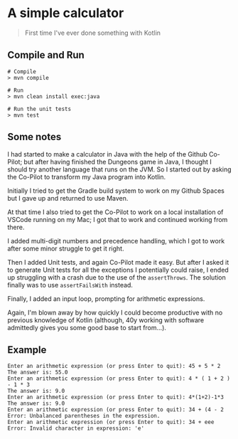 # A simple calculator
> First time I've ever done something with Kotlin

## Compile and Run

```shell
# Compile
> mvn compile

# Run
> mvn clean install exec:java

# Run the unit tests
> mvn test
```

## Some notes

I had started to make a calculator in Java with the help
of the Github Co-Pilot; but after having finished the
Dungeons game in Java, I thought I should try another
language that runs on the JVM. So I started out by asking
the Co-Pilot to transform my Java program into Kotlin. 

Initially I tried to get the Gradle build system to work
on my Github Spaces but I gave up and returned to use Maven.

At that time I also tried to get the Co-Pilot to work
on a local installation of VSCode running on my Mac;
I got that to work and continued working from there. 

I added multi-digit numbers and precedence handling, which
I got to work after some minor struggle to get it right.

Then I added Unit tests, and again Co-Pilot made it easy.
But after I asked it to generate Unit tests for all the
exceptions I potentially could raise, I ended up struggling
with a crash due to the use of the `assertThrows`. The solution
finally was to use `assertFailsWith` instead.

Finally, I added an input loop, prompting for arithmetic expressions.

Again, I'm blown away by how quickly I could become productive
with no previous knowledge of Kotlin (although, 40y working with
software admittedly gives you some good base to start from...).

## Example

```shell
Enter an arithmetic expression (or press Enter to quit): 45 + 5 * 2
The answer is: 55.0
Enter an arithmetic expression (or press Enter to quit): 4 * ( 1 + 2 ) - 1 * 3
The answer is: 9.0
Enter an arithmetic expression (or press Enter to quit): 4*(1+2)-1*3
The answer is: 9.0
Enter an arithmetic expression (or press Enter to quit): 34 + (4 - 2
Error: Unbalanced parentheses in the expression.
Enter an arithmetic expression (or press Enter to quit): 34 + eee
Error: Invalid character in expression: 'e'
```


